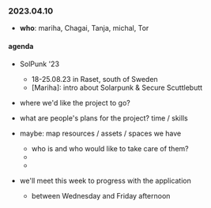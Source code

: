 ### 2023.04.10

* **who**: mariha, Chagai, Tanja, michal, Tor

#### agenda

* SolPunk '23
    * 18-25.08.23 in Raset, south of Sweden
    * [Mariha]: intro about Solarpunk & Secure Scuttlebutt

* where we'd like the project to go?

* what are people's plans for the project?  time / skills

* maybe: map resources / assets / spaces we have
    * who is and who would like to take care of them?
    * 
    * 

* we'll meet this week to progress with the application
    * between Wednesday and Friday afternoon
